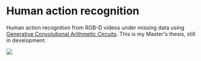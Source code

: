 # Human action recognition
Human action recognition from RGB-D videos under missing data using [Generative Convolutional Arithmetic Circuits](https://github.com/HUJI-Deep/Generative-ConvACs/). This is my Master's thesis, still in development. 

![](http://pawelnapierala.me/uploads/walking_skeleton.gif)